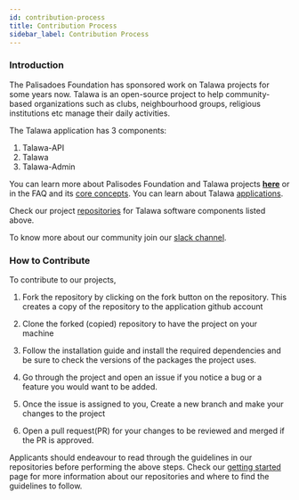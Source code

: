 ```yaml
---
id: contribution-process
title: Contribution Process
sidebar_label: Contribution Process
---
```


### Introduction

The Palisadoes Foundation has sponsored work on Talawa projects for some years now. Talawa is an open-source project to help community-based organizations such as clubs, neighbourhood groups, religious institutions etc manage their daily activities.

The Talawa application has 3 components:

1. Talawa-API
1. Talawa
1. Talawa-Admin

You can learn more about Palisodes Foundation and Talawa projects **[here](docs/about.md)** or in the FAQ and its [core concepts](docs/applications/overview.md). You can learn about Talawa  [applications](docs/applications/architecture.md). 

Check our project [repositories](docs/internships/outreachy/getting-started.md) for Talawa software components listed above.

To know more about our community join our [slack channel](https://join.slack.com/t/thepalisadoes-dyb6419/shared_invite/zt-1qldywc0i-9pEHNIG2B38JhsAbRSbuug).


### How to Contribute

To contribute to our projects,

1. Fork the repository by clicking on the fork button on the repository. This creates a copy of the repository to the application github account

1. Clone the forked (copied) repository to have the project on your machine

1. Follow the installation guide and install the required dependencies and be sure to check the versions of the packages the project uses.

1. Go through the project and open an issue if you notice a bug or a feature you would want to be added.

1. Once the issue is assigned to you, Create a new branch and make your changes to the project 

1. Open a pull request(PR) for your changes to be reviewed and merged if the PR is approved.


Applicants should endeavour to read through the guidelines in our repositories before performing the above steps. Check our [getting started](docs/internships/outreachy/getting-started.md) page for more information about our repositories and where to find the guidelines to follow.